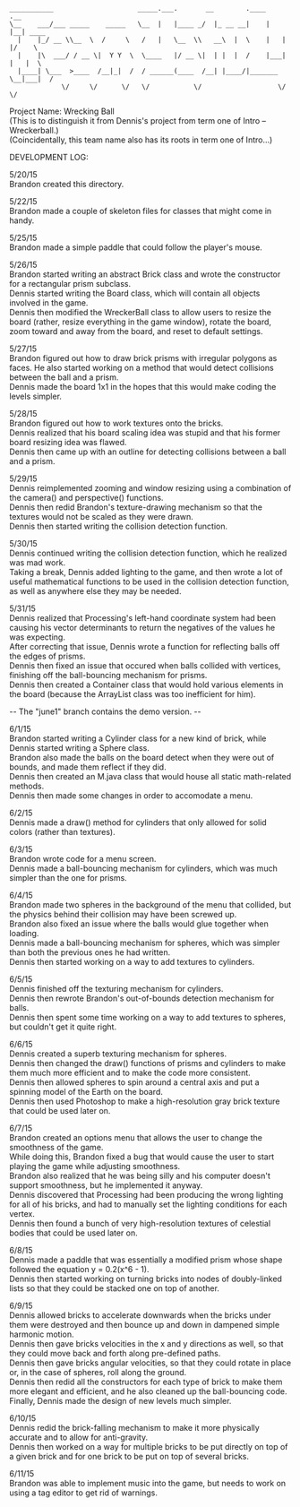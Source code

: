 ```
___________                     _____.___.       __        .____    .__        
\__    ___/___ _____    _____   \__  |   |____ _/  |_ __ __|    |   |__| ____  
  |    |_/ __ \\__  \  /     \   /   |   \__  \\   __\  |  \    |   |  |/    \ 
  |    |\  ___/ / __ \|  Y Y  \  \____   |/ __ \|  | |  |  /    |___|  |   |  \
  |____| \___  >____  /__|_|  /  / ______(____  /__| |____/|_______ \__|___|  /
             \/     \/      \/   \/           \/                   \/       \/ 
```

Project Name: Wrecking Ball<br />
(This is to distinguish it from Dennis's project from term one of Intro – Wreckerball.)<br />
(Coincidentally, this team name also has its roots in term one of Intro...)<br />


DEVELOPMENT LOG:<br />

5/20/15<br />
Brandon created this directory.

5/22/15<br />
Brandon made a couple of skeleton files for classes that might come in handy.

5/25/15<br />
Brandon made a simple paddle that could follow the player's mouse.

5/26/15<br />
Brandon started writing an abstract Brick class and wrote the constructor for a rectangular prism subclass.<br />
Dennis started writing the Board class, which will contain all objects involved in the game.<br />
Dennis then modified the WreckerBall class to allow users to resize the board (rather, resize everything in
the game window), rotate the board, zoom toward and away from the board, and reset to default settings.

5/27/15<br />
Brandon figured out how to draw brick prisms with irregular polygons as faces. He also started working on a method that would detect collisions between the ball and a prism. <br />
Dennis made the board 1x1 in the hopes that this would make coding the levels simpler.

5/28/15<br />
Brandon figured out how to work textures onto the bricks. <br />
Dennis realized that his board scaling idea was stupid and that his former board resizing idea was flawed.<br />
Dennis then came up with an outline for detecting collisions between a ball and a prism.

5/29/15<br />
Dennis reimplemented zooming and window resizing using a combination of the camera() and perspective() functions.<br />
Dennis then redid Brandon's texture-drawing mechanism so that the textures would not be scaled as they were drawn.<br />
Dennis then started writing the collision detection function.

5/30/15<br />
Dennis continued writing the collision detection function, which he realized was mad work.<br />
Taking a break, Dennis added lighting to the game, and then wrote a lot of useful mathematical functions to be used in the collision detection function, as well as anywhere else they may be needed.<br />

5/31/15<br />
Dennis realized that Processing's left-hand coordinate system had been causing his vector determinants to return the negatives of the values he was expecting.<br />
After correcting that issue, Dennis wrote a function for reflecting balls off the edges of prisms.<br />
Dennis then fixed an issue that occured when balls collided with vertices, finishing off the ball-bouncing mechanism for prisms.<br />
Dennis then created a Container class that would hold various elements in the board (because the ArrayList class was too inefficient for him).

-- The "june1" branch contains the demo version. --

6/1/15<br />
Brandon started writing a Cylinder class for a new kind of brick, while Dennis started writing a Sphere class.<br />
Brandon also made the balls on the board detect when they were out of bounds, and made them reflect if they did.<br />
Dennis then created an M.java class that would house all static math-related methods.<br />
Dennis then made some changes in order to accomodate a menu.<br />

6/2/15<br />
Dennis made a draw() method for cylinders that only allowed for solid colors (rather than textures).

6/3/15<br />
Brandon wrote code for a menu screen.<br />
Dennis made a ball-bouncing mechanism for cylinders, which was much simpler than the one for prisms.

6/4/15<br />
Brandon made two spheres in the background of the menu that collided, but the physics behind their collision may have been screwed up.<br />
Brandon also fixed an issue where the balls would glue together when loading.<br />
Dennis made a ball-bouncing mechanism for spheres, which was simpler than both the previous ones he had written.<br />
Dennis then started working on a way to add textures to cylinders.

6/5/15<br />
Dennis finished off the texturing mechanism for cylinders.<br />
Dennis then rewrote Brandon's out-of-bounds detection mechanism for balls.<br />
Dennis then spent some time working on a way to add textures to spheres, but couldn't get it quite right.

6/6/15<br />
Dennis created a superb texturing mechanism for spheres.<br />
Dennis then changed the draw() functions of prisms and cylinders to make them much more efficient and to make the code more consistent.<br />
Dennis then allowed spheres to spin around a central axis and put a spinning model of the Earth on the board.<br />
Dennis then used Photoshop to make a high-resolution gray brick texture that could be used later on.

6/7/15<br />
Brandon created an options menu that allows the user to change the smoothness of the game.<br />
While doing this, Brandon fixed a bug that would cause the user to start playing the game while adjusting smoothness.<br />
Brandon also realized that he was being silly and his computer doesn't support smoothness, but he implemented it anyway.<br />
Dennis discovered that Processing had been producing the wrong lighting for all of his bricks, and had to manually set the lighting conditions for each vertex.<br />
Dennis then found a bunch of very high-resolution textures of celestial bodies that could be used later on.

6/8/15<br />
Dennis made a paddle that was essentially a modified prism whose shape followed the equation y = 0.2(x^6 - 1).<br />
Dennis then started working on turning bricks into nodes of doubly-linked lists so that they could be stacked one on top of another.

6/9/15<br />
Dennis allowed bricks to accelerate downwards when the bricks under them were destroyed and then bounce up and down in dampened simple harmonic motion.<br />
Dennis then gave bricks velocities in the x and y directions as well, so that they could move back and forth along pre-defined paths.<br />
Dennis then gave bricks angular velocities, so that they could rotate in place or, in the case of spheres, roll along the ground.<br />
Dennis then redid all the constructors for each type of brick to make them more elegant and efficient, and he also cleaned up the ball-bouncing code.<br />
Finally, Dennis made the design of new levels much simpler.

6/10/15<br />
Dennis redid the brick-falling mechanism to make it more physically accurate and to allow for anti-gravity.<br />
Dennis then worked on a way for multiple bricks to be put directly on top of a given brick and for one brick to be put on top of several bricks.

6/11/15<br />
Brandon was able to implement music into the game, but needs to work on using a tag editor to get rid of warnings.